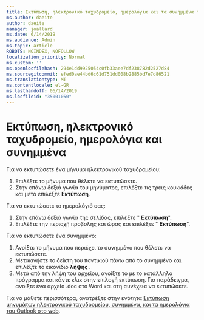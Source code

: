 ```yaml
---
title: Εκτύπωση, ηλεκτρονικό ταχυδρομείο, ημερολόγια και τα συνημμένα του Outlook στο web
ms.author: daeite
author: daeite
manager: joallard
ms.date: 6/14/2019
ms.audience: Admin
ms.topic: article
ROBOTS: NOINDEX, NOFOLLOW
localization_priority: Normal
ms.custom: ''
ms.openlocfilehash: 294e1dd9925054c0fb33aee7df238782d2527d84
ms.sourcegitcommit: efed0ae44bd6c61d751dd008b2885bd7e7d86521
ms.translationtype: MT
ms.contentlocale: el-GR
ms.lasthandoff: 06/14/2019
ms.locfileid: "35001050"
---
```

# <a name="print-email-calendars-and-attachments"></a>Εκτύπωση, ηλεκτρονικό ταχυδρομείο, ημερολόγια και συνημμένα

Για να εκτυπώσετε ένα μήνυμα ηλεκτρονικού ταχυδρομείου:
  
1. Επιλέξτε το μήνυμα που θέλετε να εκτυπώσετε.
1. Στην επάνω δεξιά γωνία του μηνύματος, επιλέξτε τις τρεις κουκκίδες και μετά επιλέξτε **Εκτύπωση**.

Για να εκτυπώσετε το ημερολόγιό σας:

1. Στην επάνω δεξιά γωνία της σελίδας, επιλέξτε " **Εκτύπωση**".
1. Επιλέξτε την περιοχή προβολής και ώρας και επιλέξτε " **Εκτύπωση**".

Για να εκτυπώσετε ένα συνημμένο:

1. Ανοίξτε το μήνυμα που περιέχει το συνημμένο που θέλετε να εκτυπώσετε.
2. Μετακινήστε το δείκτη του ποντικιού πάνω από το συνημμένο και επιλέξτε το εικονίδιο **λήψης** .
3. Μετά από την λήψη του αρχείου, ανοίξτε το με το κατάλληλο πρόγραμμα και κάντε κλικ στην επιλογή εκτύπωση. Για παράδειγμα, ανοίξτε ένα αρχείο .doc στο Word και στη συνέχεια να εκτυπώσετε.

Για να μάθετε περισσότερα, ανατρέξτε στην ενότητα [Εκτύπωση μηνυμάτων ηλεκτρονικού ταχυδρομείου, συνημμένα, και τα ημερολόγια του Outlook στο web](https://support.office.com/article/2cf529d1-3b8f-4de2-b254-b7f870e58a2b).